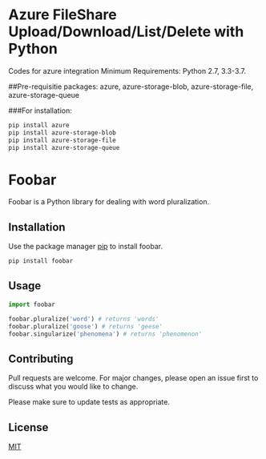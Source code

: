 # Azure FileShare Upload/Download/List/Delete with Python
Codes for azure integration
Minimum Requirements: Python 2.7, 3.3-3.7.

##Pre-requisitie packages: 
azure, azure-storage-blob, azure-storage-file, azure-storage-queue


###For installation: 
```bash
pip install azure
pip install azure-storage-blob
pip install azure-storage-file
pip install azure-storage-queue
```

# Foobar

Foobar is a Python library for dealing with word pluralization.

## Installation

Use the package manager [pip](https://pip.pypa.io/en/stable/) to install foobar.

```bash
pip install foobar
```

## Usage

```python
import foobar

foobar.pluralize('word') # returns 'words'
foobar.pluralize('goose') # returns 'geese'
foobar.singularize('phenomena') # returns 'phenomenon'
```

## Contributing
Pull requests are welcome. For major changes, please open an issue first to discuss what you would like to change.

Please make sure to update tests as appropriate.

## License
[MIT](https://choosealicense.com/licenses/mit/)
